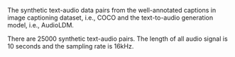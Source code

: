 The synthetic text-audio data pairs from the well-annotated captions in image captioning dataset, i.e., COCO and the text-to-audio generation model, i.e., AudioLDM.

There are 25000 synthetic text-audio pairs. The length of all audio signal is 10 seconds and the sampling rate is 16kHz.
